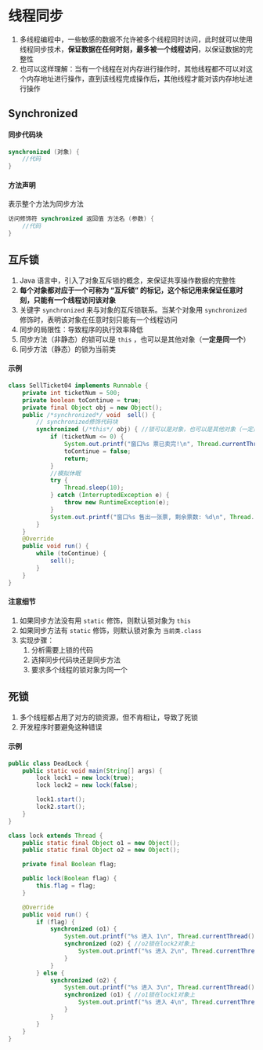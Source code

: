 # 线程同步

1.   多线程编程中，一些敏感的数据不允许被多个线程同时访问，此时就可以使用线程同步技术，**保证数据在任何时刻，最多被一个线程访问**，以保证数据的完整性
2.   也可以这样理解：当有一个线程在对内存进行操作时，其他线程都不可以对这个内存地址进行操作，直到该线程完成操作后，其他线程才能对该内存地址进行操作

## Synchronized

#### 同步代码块

```Java
synchronized (对象) {
    //代码
}
```

#### 方法声明

表示整个方法为同步方法

```Java
访问修饰符 synchronized 返回值 方法名 (参数) {
    //代码
}
```

## 互斥锁

1.   Java 语言中，引入了对象互斥锁的概念，来保证共享操作数据的完整性
2.   **每个对象都对应于一个可称为 “互斥锁” 的标记，这个标记用来保证任意时刻，只能有一个线程访问该对象**
3.   关键字 `synchronized` 来与对象的互斥锁联系。当某个对象用 `synchronized` 修饰时，表明该对象在任意时刻只能有一个线程访问
4.   同步的局限性：导致程序的执行效率降低
5.   同步方法（非静态）的锁可以是 `this` ，也可以是其他对象（**一定是同一个**）
6.   同步方法（静态）的锁为当前类

#### 示例

```Java
class SellTicket04 implements Runnable {
    private int ticketNum = 500;
    private boolean toContinue = true;
    private final Object obj = new Object();
    public /*synchronized*/ void  sell() {
        // synchronized修饰代码块
        synchronized (/*this*/ obj) { //锁可以是对象，也可以是其他对象（一定是同一个）
            if (ticketNum <= 0) {
                System.out.printf("窗口%s 票已卖完!\n", Thread.currentThread().getName());
                toContinue = false;
                return;
            }
            //模拟休眠
            try {
                Thread.sleep(10);
            } catch (InterruptedException e) {
                throw new RuntimeException(e);
            }
            System.out.printf("窗口%s 售出一张票, 剩余票数: %d\n", Thread.currentThread().getName(), --ticketNum);
        }
    }
    @Override
    public void run() {
        while (toContinue) {
            sell();
        }
    }
}
```

#### 注意细节

1.   如果同步方法没有用 `static` 修饰，则默认锁对象为 `this` 
2.   如果同步方法有 `static` 修饰，则默认锁对象为 `当前类.class`
3.   实现步骤：
     1.   分析需要上锁的代码
     2.   选择同步代码块还是同步方法
     3.   要求多个线程的锁对象为同一个

## 死锁

1.   多个线程都占用了对方的锁资源，但不肯相让，导致了死锁
2.   开发程序时要避免这种错误

#### 示例

```Java
public class DeadLock {
    public static void main(String[] args) {
        lock lock1 = new lock(true);
        lock lock2 = new lock(false);

        lock1.start();
        lock2.start();
    }
}

class lock extends Thread {
    public static final Object o1 = new Object();
    public static final Object o2 = new Object();

    private final Boolean flag;

    public lock(Boolean flag) {
        this.flag = flag;
    }

    @Override
    public void run() {
        if (flag) {
            synchronized (o1) {
                System.out.printf("%s 进入 1\n", Thread.currentThread().getName());
                synchronized (o2) { //o2锁在lock2对象上
                    System.out.printf("%s 进入 2\n", Thread.currentThread().getName());
                }
            }
        } else {
            synchronized (o2) {
                System.out.printf("%s 进入 3\n", Thread.currentThread().getName());
                synchronized (o1) { //o1锁在lock1对象上
                    System.out.printf("%s 进入 4\n", Thread.currentThread().getName());
                }
            }
        }
    }
}
```



